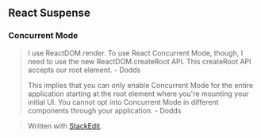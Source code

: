 ## React Suspense

### Concurrent Mode

> I use ReactDOM.render. To use React Concurrent Mode, though, I need to use the new ReactDOM.createRoot API. This createRoot API accepts our root element. - Dodds
> 
> This implies that you can only enable Concurrent Mode for the entire application starting at the root element where you're mounting your initial UI. You cannot opt into Concurrent Mode in different components through your application. - Dodds



> Written with [StackEdit](https://stackedit.io/).
<!--stackedit_data:
eyJoaXN0b3J5IjpbLTE0ODcxMjM4ODEsLTgyNTUxMTU4M119
-->